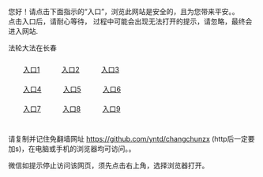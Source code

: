 您好！请点击下面指示的“入口”，浏览此网站是安全的，且为您带来平安。。 <br/>
点击入口后，请耐心等待， 过程中可能会出现无法打开的提示，请忽略，最终会进入网站. </br>

法轮大法在长春<br/>
<div style="padding:10px"><a style="margin:20px" target="_blank" href="https://drrlqg456p9qq.cloudfront.net/2Qpsp?yspkbva" id="ccLink1" rel="nofollow">入口1</a> <a target="_blank" style="margin:20px" href="https://dqr2faxf5al2g.cloudfront.net/2Qpsp?fhdmydw" id="ccLink2" rel="nofollow">入口2</a> <a style="margin:20px" target="_blank" href="https://d11d3cfk1ifs5x.cloudfront.net/2Qpsp?owksr" id="ccLink3" rel="nofollow">入口3</a></div>

<div style="padding:10px" ><a style="margin:20px" target="_blank" href="https://drrlqg456p9qq.cloudfront.net/2Qpsp?yspkbva" id="ccLink4" rel="nofollow">入口4</a> <a style="margin:20px" href="https://dqr2faxf5al2g.cloudfront.net/2Qpsp?fhdmydw" target="_blank" id="ccLink5" rel="nofollow">入口5</a> <a style="margin:20px" href="https://d11d3cfk1ifs5x.cloudfront.net/2Qpsp?owksr" target="_blank" id="ccLink6" rel="nofollow">入口6</a></div>

<div style="padding:10px"><a style="margin:20px" target="_blank" href="https://drrlqg456p9qq.cloudfront.net/2Qpsp?yspkbva" id="ccLink7" rel="nofollow">入口7</a> <a style="margin:20px" href="https://dqr2faxf5al2g.cloudfront.net/2Qpsp?fhdmydw" target="_blank" id="ccLink8" rel="nofollow">入口8</a> <a style="margin:20px" target="_blank" href="https://d11d3cfk1ifs5x.cloudfront.net/2Qpsp?owksr" id="ccLink9" rel="nofollow">入口9</a></div>

<br/>



请复制并记住免翻墙网址 https://github.com/yntd/changchunzx (http后一定要加s)，在电脑或手机的浏览器均可访问。。<br/>

微信如提示停止访问该网页，须先点击右上角，选择浏览器打开。
